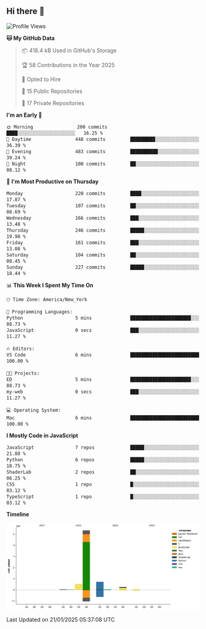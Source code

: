 ## Hi there 👋

<!--
**kingslayerrq/kingslayerrq** is a ✨ _special_ ✨ repository because its `README.md` (this file) appears on your GitHub profile.

Here are some ideas to get you started:

- 🔭 I’m currently working on ...
- 🌱 I’m currently learning ...
- 👯 I’m looking to collaborate on ...
- 🤔 I’m looking for help with ...
- 💬 Ask me about ...
- 📫 How to reach me: ...
- 😄 Pronouns: ...
- ⚡ Fun fact: ...
-->
<!--START_SECTION:waka-->
![Profile Views](http://img.shields.io/badge/Profile%20Views-0-blue)

**🐱 My GitHub Data** 

> 📦 418.4 kB Used in GitHub's Storage 
 > 
> 🏆 58 Contributions in the Year 2025
 > 
> 💼 Opted to Hire
 > 
> 📜 15 Public Repositories 
 > 
> 🔑 17 Private Repositories 
 > 
**I'm an Early 🐤** 

```text
🌞 Morning                200 commits         ████░░░░░░░░░░░░░░░░░░░░░   16.25 % 
🌆 Daytime                448 commits         █████████░░░░░░░░░░░░░░░░   36.39 % 
🌃 Evening                483 commits         ██████████░░░░░░░░░░░░░░░   39.24 % 
🌙 Night                  100 commits         ██░░░░░░░░░░░░░░░░░░░░░░░   08.12 % 
```
📅 **I'm Most Productive on Thursday** 

```text
Monday                   220 commits         ████░░░░░░░░░░░░░░░░░░░░░   17.87 % 
Tuesday                  107 commits         ██░░░░░░░░░░░░░░░░░░░░░░░   08.69 % 
Wednesday                166 commits         ███░░░░░░░░░░░░░░░░░░░░░░   13.48 % 
Thursday                 246 commits         █████░░░░░░░░░░░░░░░░░░░░   19.98 % 
Friday                   161 commits         ███░░░░░░░░░░░░░░░░░░░░░░   13.08 % 
Saturday                 104 commits         ██░░░░░░░░░░░░░░░░░░░░░░░   08.45 % 
Sunday                   227 commits         █████░░░░░░░░░░░░░░░░░░░░   18.44 % 
```


📊 **This Week I Spent My Time On** 

```text
🕑︎ Time Zone: America/New_York

💬 Programming Languages: 
Python                   5 mins              ██████████████████████░░░   88.73 % 
JavaScript               0 secs              ███░░░░░░░░░░░░░░░░░░░░░░   11.27 % 

🔥 Editors: 
VS Code                  6 mins              █████████████████████████   100.00 % 

🐱‍💻 Projects: 
ED                       5 mins              ██████████████████████░░░   88.73 % 
my-web                   0 secs              ███░░░░░░░░░░░░░░░░░░░░░░   11.27 % 

💻 Operating System: 
Mac                      6 mins              █████████████████████████   100.00 % 
```

**I Mostly Code in JavaScript** 

```text
JavaScript               7 repos             █████░░░░░░░░░░░░░░░░░░░░   21.88 % 
Python                   6 repos             █████░░░░░░░░░░░░░░░░░░░░   18.75 % 
ShaderLab                2 repos             ██░░░░░░░░░░░░░░░░░░░░░░░   06.25 % 
CSS                      1 repo              █░░░░░░░░░░░░░░░░░░░░░░░░   03.12 % 
TypeScript               1 repo              █░░░░░░░░░░░░░░░░░░░░░░░░   03.12 % 
```



**Timeline**

![Lines of Code chart](https://raw.githubusercontent.com/kingslayerrq/kingslayerrq/main/assets/bar_graph.png)


 Last Updated on 21/01/2025 05:37:08 UTC
<!--END_SECTION:waka-->
